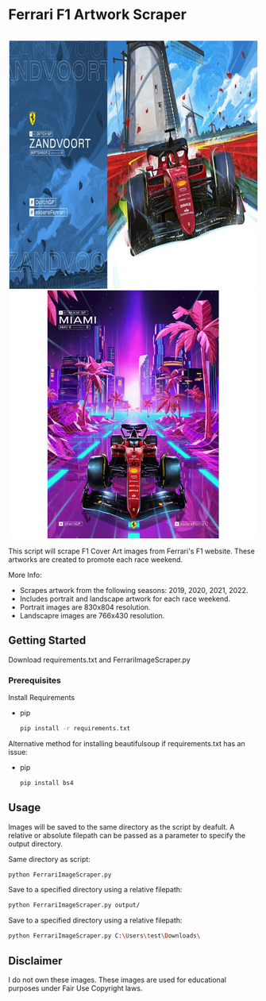 <!-- ABOUT THE PROJECT -->
# Ferrari F1 Artwork Scraper

<!-- PROJECT LOGO -->
<br />
<div align="center">
  <a href="https://github.com/othneildrew/Best-README-Template">
    <img src="samples/ferrari_landscape.png" alt="landscape_sample" width="500" height="500">
  </a>

  <a href="https://github.com/othneildrew/Best-README-Template">
    <img src="samples/ferrari_portrait.png" alt="landscape_portrait" width="500" height="500">
  </a>
  
</div>

This script will scrape F1 Cover Art images from Ferrari's F1 website. These artworks are created to promote each race weekend.

More Info:
* Scrapes artwork from the following seasons: 2019, 2020, 2021, 2022.
* Includes portrait and landscape artwork for each race weekend.
* Portrait images are 830x804 resolution.
* Landscapre images are 766x430 resolution. 

<!-- GETTING STARTED -->
## Getting Started
Download requirements.txt and FerrariImageScraper.py

### Prerequisites

Install Requirements
* pip
  ```sh
  pip install -r requirements.txt
  ```

Alternative method for installing beautifulsoup if requirements.txt has an issue:
* pip
  ```sh
  pip install bs4
  ```

<!-- USAGE EXAMPLES -->
## Usage

Images will be saved to the same directory as the script by deafult. 
A relative or absolute filepath can be passed as a parameter to specify the output directory. 

Same directory as script:
  ```sh
  python FerrariImageScraper.py
  ```

Save to a specified directory using a relative filepath:
  ```sh
  python FerrariImageScraper.py output/
  ```

Save to a specified directory using a relative filepath:
  ```sh
  python FerrariImageScraper.py C:\Users\test\Downloads\
  ```

<!-- Disclaimer-->
## Disclaimer

I do not own these images. These images are used for educational purposes under Fair Use Copyright laws.





